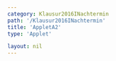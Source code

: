 ```yaml
---
category: Klausur2016INachtermin
path: '/Klausur2016INachtermin'
title: 'AppletA2'
type: 'Applet'

layout: nil
---
```

<script type="text/javascript" src="https://cdnjs.cloudflare.com/ajax/libs/jsxgraph/0.99.7/jsxgraphcore.js"></script>
<link type="text/css" href="https://cdnjs.cloudflare.com/ajax/libs/jsxgraph/0.99.6/jsxgraph.css"><link rel="stylesheet" type="text/css" href="//cdnjs.cloudflare.com/ajax/libs/jsxgraph/0.99.7/jsxgraph.css" />
<div id="8799cc52-c73a-4489-9ec3-d9317f00e87d" class="jxgbox" style="width:500px; height:500px">
<script type="text/javascript">
(function(){
const board = JXG.JSXGraph.initBoard('8799cc52-c73a-4489-9ec3-d9317f00e87d', {
    							boundingbox: [-4, 5.5, 5, -4.5],
                  axis: true
              });
var f1 = x => 2*Math.sqrt(x+2.5)-4;
var f2 = x => -1.5*Math.sqrt(x+2.5)+3;

var Gf1 = board.create('functiongraph', [f1], {name:'f_1', withLabel:true, label:{fontsize:15}});

var Gf2 = board.create('functiongraph', [f2], {name:'f_2', withLabel:true, label:{fontsize:15}});

var A = board.create('glider', [-1, f2(-1), Gf2], {name:'A', color:'orange', label:{fontsize:15}, size:2});
var C = board.create('point', [function() {return A.X()}, function(){return f1(A.X());} ], {name: 'C', fixed:true, color:'green', label:{fontsize:15}, size:2}});
var B = board.create('point', [function() {return A.X() - 2;}, function(){return A.Y();}], {name: 'B', clor:'green', fixed:true, label:{fontsize:15}, size:2}});

var AC = board.create('segment', [A,C], {color:'red', strokewidth:3});
var BC = board.create('segment', [C,B], {color:'green', strokewidth:3});
var AB = board.create('segment', [A,B], {color:'blue', strokewidth:3});

var BAC = board.create('angle', [B, A, C], {name:' ', orthotype:'sectordot', radius:0.3});

var ACB = board.create('angle', [A, C, B], {name:'&alpha;'});

var A_T = board.create('text', [-3.5, 3.5, function(){ return 'A(' + JXG.toFixed(A.X(), 2) + ', ' + JXG.toFixed(A.Y(), 2) + ')';}], {fontsize:18});

var A_T = board.create('text', [-1.1, 3.5, function(){ return 'C(' + JXG.toFixed(B.X(), 2) + ', ' + JXG.toFixed(B.Y(), 2) + ')';}], {fontsize:18});

var A_T = board.create('text', [1.3, 3.5, function(){ return 'A(' + JXG.toFixed(C.X(), 2) + ', ' + JXG.toFixed(C.Y(), 2) + ')';}], {fontsize:18});

var AC_T = board.create('text', [0.5, 2.5, function() {return 'AC: ' + Math.abs(JXG.toFixed((f1(A.X()) - f2(A.X())),2))}], {fontsize:18});

var BAC_T = board.create('text', [2.1, 2.5, function() {return '&alpha; = ' + Math.abs(JXG.toFixed(Math.atan(2/(f1(A.X()) - f2(A.X()))) *180/Math.PI,2)) +'°';}], {fontsize:18});

var area_T = board.create('text', [0.5, 1.6, function(){return 'A(' + JXG.toFixed(A.X(),2) + ') = ' + (JXG.toFixed((Math.abs(JXG.toFixed((f1(A.X()) - f2(A.X())),2)) * 2 * 0.5),2));}], {fontsize:18})

var AB_l = board.create('text', [function() {return ((A.X() + B.X())/2);}, function(){return A.Y()+0.2;}, '2'], {fontsize:18, color:'red'});

var NR_T = board.create('text', [-1.1, 4.7, '2016 NT 2/3 A2'], {fontsize:18});
})();
  
  </script>
  </div>
